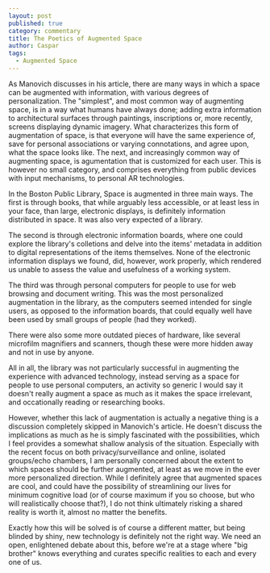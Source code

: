 ```yaml
---
layout: post
published: true
category: commentary
title: The Poetics of Augmented Space
author: Caspar
tags:
  - Augmented Space
---
```

As Manovich discusses in his article, there are many ways in which a space can be augmented with information, with various degrees of personalization. The "simplest", and most common way of augmenting space, is in a way what humans have always done; adding extra information to architectural surfaces through paintings, inscriptions or, more recently, screens displaying dynamic imagery. What characterizes this form of augmentation of space, is that everyone will have the same experience of, save for personal associations or varying connotations, and agree upon, what the space looks like. The next, and increasingly common way of augmenting space, is agumentation that is customized for each user. This is however no small category, and comprises everything from public devices with input mechanisms, to personal AR technologies. 

In the Boston Public Library, Space is augmented in three main ways. The first is through books, that while arguably less accessible, or at least less in your face, than large, electronic displays, is definitely information distributed in space. It was also very expected of a library.

The second is through electronic information boards, where one could explore the library's colletions and delve into the items' metadata in addition to digital representations of the items themselves. None of the electronic information displays we found, did, however, work properly, which rendered us unable to assess the value and usefulness of a working system.

The third was through personal computers for people to use for web browsing and document writing. This was the most personalized augmentation in the library, as the computers seemed intended for single users, as opposed to the information boards, that could equally well have been used by small groups of people (had they worked). 

There were also some more outdated pieces of hardware, like several microfilm magnifiers and scanners, though these were more hidden away and not in use by anyone.

All in all, the library was not particularly successful in augmenting the experience with advanced technology, instead serving as a space for people to use personal computers, an activity so generic I would say it doesn't really augment a space as much as it makes the space irrelevant, and occationally reading or researching books.

However, whether this lack of augmentation is actually a negative thing is a discussion completely skipped in Manovich's article. He doesn't discuss the implications as much as he is simply fascinated with the possibilities, which I feel provides a somewhat shallow analysis of the situation. Especially with the recent focus on both privacy/surveillance and online, isolated groups/echo chambers, I am personally concerned about the extent to which spaces should be further augmented, at least as we move in the ever more personalized direction. While I definitely agree that augmented spaces are cool, and could have the possibility of streamlining our lives for minimum cognitive load (or of course maximum if you so choose, but who will realistically choose that?), I do not think ultimately risking a shared reality is worth it, almost no matter the benefits. 

Exactly how this will be solved is of course a different matter, but being blinded by shiny, new technology is definitely not the right way. We need an open, enlightened debate about this, before we're at a stage where "big brother" knows everything and curates specific realities to each and every one of us.